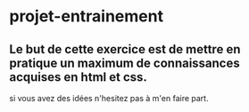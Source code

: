 # projet-entrainement
## Le but de cette exercice est de mettre en pratique un maximum de connaissances acquises en html et css.
si vous avez des idées n'hesitez pas à m'en faire part.
